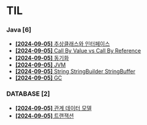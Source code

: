 # TIL
 
### Java [6]
- [**[2024-09-05]**  추상클래스와 인터페이스](https://github.com/A-lass/TIL/blob/main/Java/추상클래스와_인터페이스.md)
- [**[2024-09-05]**  Call By Value vs Call By Reference](https://github.com/A-lass/TIL/blob/main/Java/Call_By_Value_vs_Call_By_Reference.md)
- [**[2024-09-05]**  동기화](https://github.com/A-lass/TIL/blob/main/Java/동기화.md)
- [**[2024-09-05]**  JVM](https://github.com/A-lass/TIL/blob/main/Java/JVM.md)
- [**[2024-09-05]**  String StringBuilder StringBuffer](https://github.com/A-lass/TIL/blob/main/Java/String_StringBuilder_StringBuffer.md)
- [**[2024-09-05]**  GC](https://github.com/A-lass/TIL/blob/main/Java/GC.md)
### DATABASE [2]
- [**[2024-09-05]**  관계 데이터 모델](https://github.com/A-lass/TIL/blob/main/DATABASE/관계_데이터_모델.md)
- [**[2024-09-05]**  트랜잭션](https://github.com/A-lass/TIL/blob/main/DATABASE/트랜잭션.md)
